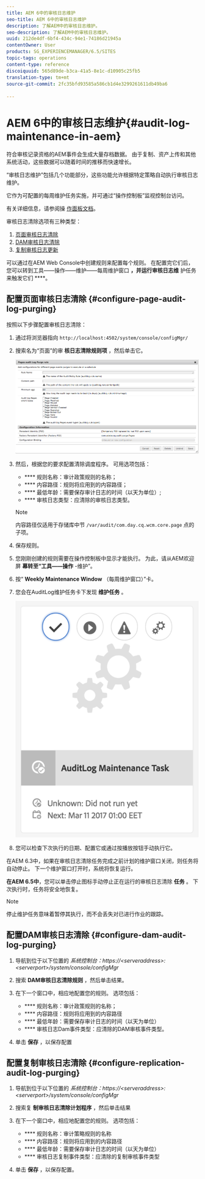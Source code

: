```yaml
---
title: AEM 6中的审核日志维护
seo-title: AEM 6中的审核日志维护
description: 了解AEM中的审核日志维护。
seo-description: 了解AEM中的审核日志维护。
uuid: 212de4df-6bf4-434c-94e1-74186d21945a
contentOwner: User
products: SG_EXPERIENCEMANAGER/6.5/SITES
topic-tags: operations
content-type: reference
discoiquuid: 565d89de-b3ca-41a5-8e1c-d10905c25fb5
translation-type: tm+mt
source-git-commit: 2fc35bfd93585a586cb1d4e3299261611db49ba6

---
```



# AEM 6中的审核日志维护{#audit-log-maintenance-in-aem}

符合审核记录资格的AEM事件会生成大量存档数据。 由于复制、资产上传和其他系统活动，这些数据可以随着时间的推移而快速增长。

“审核日志维护”包括几个功能部分，这些功能允许根据特定策略自动执行审核日志维护。

它作为可配置的每周维护任务实施，并可通过“操作控制板”监视控制台访问。

有关详细信息，请参阅操 [作面板文档](/help/sites-administering/operations-dashboard.md)。

审核日志清除选项有三种类型：

1. [页面审核日志清除](/help/sites-administering/operations-audit-log.md#configure-page-audit-log-purging)
1. [DAM审核日志清除](/help/sites-administering/operations-audit-log.md#configure-dam-audit-log-purging)
1. [复制审核日志更新](/help/sites-administering/operations-audit-log.md#configure-replication-audit-log-purging)

可以通过在AEM Web Console中创建规则来配置每个规则。 在配置完它们后，您可以转到工具——操作——维护——每周维护窗口 **，并运行审核日志维** 护任务来触发它们 ****。

## 配置页面审核日志清除 {#configure-page-audit-log-purging}

按照以下步骤配置审核日志清除：

1. 通过将浏览器指向 `http://localhost:4502/system/console/configMgr/`

1. 搜索名为“页面”的审 **核日志清除规则项** ，然后单击它。

   ![chlimage_1-365](assets/chlimage_1-365.png)

1. 然后，根据您的要求配置清除调度程序。 可用选项包括：

   * **** 规则名称：审计政策规则的名称；
   * **** 内容路径：规则将应用到的内容路径；
   * **** 最低年龄：需要保存审计日志的时间（以天为单位）;
   * **** 审核日志类型：应清除的审核日志类型。
   >[!NOTE]
   >
   >内容路径仅适用于存储库中节 `/var/audit/com.day.cq.wcm.core.page` 点的子项。

1. 保存规则。
1. 您刚刚创建的规则需要在操作控制板中显示才能执行。 为此，请从AEM欢迎屏 **幕转至“工具——操作** -维护”。

1. 按“ **Weekly Maintenance Window** （每周维护窗口）”卡。

1. 您会在AuditLog维护任务卡下发现 **维护任务** 。

   ![chlimage_1-366](assets/chlimage_1-366.png)

1. 您可以检查下次执行的日期、配置它或通过按播放按钮手动执行它。

在AEM 6.3中，如果在审核日志清除任务完成之前计划的维护窗口关闭，则任务将自动停止。 下一个维护窗口打开时，系统将恢复运行。

**在AEM 6.5中**，您可以单击停止图标手动停止正在运行的审核日志清除 **任务** 。 下次执行时，任务将安全地恢复。

>[!NOTE]
>
>停止维护任务意味着暂停其执行，而不会丢失对已进行作业的跟踪。

## 配置DAM审核日志清除 {#configure-dam-audit-log-purging}

1. 导航到位于以下位置的 *系统控制台：https://&lt;serveraddress>:&lt;serverport>/system/console/configMgr*
1. 搜索 **DAM审核日志清除规则** ，然后单击结果。
1. 在下一个窗口中，相应地配置您的规则。 选项包括：

   * **** 规则名称：审计政策规则的名称；
   * **** 内容路径：规则将应用到的内容路径
   * **** 最低年龄：需要保存审计日志的时间（以天为单位）
   * **** 审核日志Dam事件类型：应清除的DAM审核事件类型。

1. 单击 **保存** ，以保存配置

## 配置复制审核日志清除 {#configure-replication-audit-log-purging}

1. 导航到位于以下位置的 *系统控制台：https://&lt;serveraddress>:&lt;serverport>/system/console/configMgr*
1. 搜索复 **制审核日志清除计划程序** ，然后单击结果
1. 在下一个窗口中，相应地配置您的规则。 选项包括：

   * **** 规则名称：审计策略规则的名称
   * **** 内容路径：规则将应用到的内容路径
   * **** 最低年龄：需要保存审计日志的时间（以天为单位）
   * **** 审核日志复制事件类型：应清除的复制审核事件类型

1. 单击 **保存** ，以保存配置。


